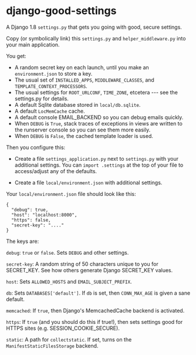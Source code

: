 django-good-settings
====================

A Django 1.8 `settings.py` that gets you going with good, secure settings.

Copy (or symbolically link) this `settings.py` and `helper_middleware.py` into your main application.

You get:

* A random secret key on each launch, until you make an `environment.json` to store a key.
* The usual set of `INSTALLED_APPS`, `MIDDLEWARE_CLASSES`, and `TEMPLATE_CONTEXT_PROCESSORS`.
* The usual settings for `ROOT_URLCONF`, `TIME_ZONE`, etcetera --- see the settings.py for details.
* A default Sqlite database stored in `local/db.sqlite`.
* A default `LocMemCache` cache.
* A default console EMAIL_BACKEND so you can debug emails quickly.
* When `DEBUG` is `True`, stack traces of exceptions in views are written to the runserver console so you can see them more easily.
* When `DEBUG` is `False`, the cached template loader is used.

Then you configure this:

* Create a file `settings_application.py` next to `settings.py` with your additional settings. You can `import .settings` at the top of your file to access/adjust any of the defaults.

* Create a file `local/environment.json` with additional settings.

Your `local/environment.json` file should look like this:

	{
	  "debug": true,
	  "host": "localhost:8000",
	  "https": false,
	  "secret-key": "...."
	}

The keys are:

`debug`: `true` or `false`. Sets `DEBUG` and other settings.

`secret-key`: A random string of 50 characters unique to you for SECRET_KEY. See how others generate Django SECRET_KEY values.

`host`: Sets `ALLOWED_HOSTS` and `EMAIL_SUBJECT_PREFIX`.

`db`: Sets `DATABASES['default']`. If `db` is set, then `CONN_MAX_AGE` is given a sane default.

`memcached`: If `true`, then Django's MemcachedCache backend is activated.

`https`: If `true` (and you should do this if true!), then sets settings good for HTTPS sites (e.g. SESSION_COOKIE_SECURE).

`static`: A path for `collectstatic`. If set, turns on the `ManifestStaticFilesStorage` backend.
